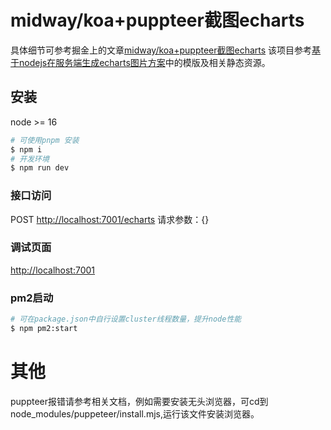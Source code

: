 # midway/koa+puppteer截图echarts

具体细节可参考掘金上的文章[midway/koa+puppteer截图echarts]
该项目参考[基于nodejs在服务端生成echarts图片方案]中的模版及相关静态资源。

## 安装

node >= 16

```bash
# 可使用pnpm 安装
$ npm i
# 开发环境
$ npm run dev
```

<!-- add docs here for user -->

### 接口访问

   POST <http://localhost:7001/echarts>
   请求参数：{}

### 调试页面
<http://localhost:7001>

### pm2启动

```bash
# 可在package.json中自行设置cluster线程数量，提升node性能
$ npm pm2:start
```

# 其他
 puppteer报错请参考相关文档，例如需要安装无头浏览器，可cd到node_modules/puppeteer/install.mjs,运行该文件安装浏览器。

[midway/koa+puppteer截图echarts]: https://midwayjs.org

[基于nodejs在服务端生成echarts图片方案]: https://juejin.cn/post/7205484270471135289



